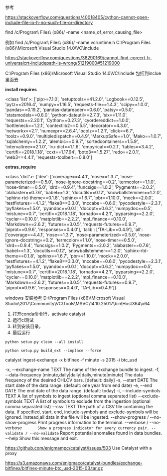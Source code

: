 参考

https://stackoverflow.com/questions/40018405/cython-cannot-open-include-file-io-h-no-such-file-or-directory

find /c/Program\ Files\ \(x86\)/ -name <name_of_error_causing_file>

例如
find /c/Program\ Files\ \(x86\)/ -name vcruntime.h
C:\Program Files (x86)\Microsoft Visual Studio 14.0\VC\include

https://stackoverflow.com/questions/38290169/cannot-find-corecrt-h-universalcrt-includepath-is-wrong/51219000#51219000

C:\Program Files (x86)\Microsoft Visual Studio 14.0\VC\include 包括到inclue里面去

**install requires**

<class 'list'>: ['pip>=7.1.0', 'setuptools==41.2.0', 'Logbook==0.12.5', 'pytz==2016.4', 'numpy==1.16.5', 'requests-file==1.4.3', 'scipy==1.0.0', 'pandas==0.19.2', 'pandas-datareader==0.6.0', 'patsy==0.5.0', 'statsmodels==0.8.0', 'python-dateutil==2.7.3', 'six==1.11.0', 'requests==2.20.1', 'Cython==0.27.3', 'cyordereddict==1.0.0', 'bottleneck==1.2.1', 'contextlib2==0.5.5', 'decorator==4.3.0', 'networkx==2.1', 'numexpr==2.6.4', 'bcolz==1.2.1', 'click==6.7', 'toolz==0.9.0', 'multipledispatch==0.4.9', 'MarkupSafe==1.0', 'Mako==1.0.7', 'sqlalchemy==1.2.2', 'alembic==0.9.7', 'sortedcontainers==1.5.9', 'intervaltree==2.1.0', 'lru-dict==1.1.6', 'empyrical==0.2.1', 'tables==3.4.2', 'certifi==2018.1.18', 'ccxt==1.17.94', 'boto3==1.5.27', 'redo==2.0.1', 'web3==4.4.1', 'requests-toolbelt==0.8.0']

**extras_require**

<class 'dict'>: {'dev': ['coverage==4.4.1', 'nose==1.3.7', 'nose-parameterized==0.5.0', 'nose-ignore-docstring==0.2', 'termcolor==1.1.0', 'nose-timer==0.5.0', 'xlrd==0.9.4', 'funcsigs==1.0.2', 'Pygments==2.0.2', 'alabaster==0.7.6', 'babel==1.3', 'docutils==0.12', 'snowballstemmer==1.2.0', 'sphinx-rtd-theme==0.1.8', 'sphinx==1.6.7', 'pbr==1.10.0', 'mock==2.0.0', 'testfixtures==4.1.2', 'flake8==3.3.0', 'mccabe==0.6.0', 'pycodestyle==2.3.1', 'pyflakes==1.5.0', 'pyandoc==0.0.1', 'docopt==0.6.2', 'numpydoc==0.5', 'mistune==0.7', 'certifi==2018.1.18', 'tornado==4.2.1', 'pyparsing==2.2.0', 'cycler==0.10.0', 'matplotlib==2.2.2', 'mpl_finance==0.10.0', 'Markdown==2.6.2', 'futures==3.0.5', 'requests-futures==0.9.7', 'piprot==0.9.6', 'responses==0.4.0'], 'talib': ['TA-Lib==0.4.9'], 'all': ['coverage==4.4.1', 'nose==1.3.7', 'nose-parameterized==0.5.0', 'nose-ignore-docstring==0.2', 'termcolor==1.1.0', 'nose-timer==0.5.0', 'xlrd==0.9.4', 'funcsigs==1.0.2', 'Pygments==2.0.2', 'alabaster==0.7.6', 'babel==1.3', 'docutils==0.12', 'snowballstemmer==1.2.0', 'sphinx-rtd-theme==0.1.8', 'sphinx==1.6.7', 'pbr==1.10.0', 'mock==2.0.0', 'testfixtures==4.1.2', 'flake8==3.3.0', 'mccabe==0.6.0', 'pycodestyle==2.3.1', 'pyflakes==1.5.0', 'pyandoc==0.0.1', 'docopt==0.6.2', 'numpydoc==0.5', 'mistune==0.7', 'certifi==2018.1.18', 'tornado==4.2.1', 'pyparsing==2.2.0', 'cycler==0.10.0', 'matplotlib==2.2.2', 'mpl_finance==0.10.0', 'Markdown==2.6.2', 'futures==3.0.5', 'requests-futures==0.9.7', 'piprot==0.9.6', 'responses==0.4.0', 'TA-Lib==0.4.9']}

windows 安装[参考](https://blog.csdn.net/Kaige_Zhao/article/details/80315697)
D:\Program Files (x86)\Microsoft Visual Studio\2017\Community\VC\Tools\MSVC\14.10.25017\bin\HostX64\x64

1. 打开conda命令行，activate catalyst
2. 运行cl测试
3. 转到安装目录，
4. 最后运行
```
python setuo.py clean --all install

python setup.py build_ext --inplace --force
```

catalyst ingest-exchange -x bitfinex -f minute -s 2015 -i btc_usd

  -x, --exchange-name TEXT        The name of the exchange bundle to ingest.
  -f, --data-frequency [minute,daily|daily|daily,minute|minute]
                                  The data frequency of the desired OHLCV
                                  bars.  [default: daily]
  -s, --start DATE                The start date of the data range. (default:
                                  one year from end date)
  -e, --end DATE                  The end date of the data range. (default:
                                  today)
  -i, --include-symbols TEXT      A list of symbols to ingest (optional comma
                                  separated list)
  --exclude-symbols TEXT          A list of symbols to exclude from the
                                  ingestion (optional comma separated list)
  --csv TEXT                      The path of a CSV file containing the data.
                                  If specified, start, end, include-symbols
                                  and exclude-symbols will be ignored.
                                  Instead,all data in the file will be
                                  ingested.
  --show-progress / --no-show-progress
                                  Print progress information to the terminal.
  --verbose / --no-verbose`       Show a progress indicator for every currency
                                  pair.
  --validate / --no-validate`     Report potential anomalies found in data
                                  bundles.
  --help                          Show this message and exit.
  

https://github.com/enigmampc/catalyst/issues/503 Use Catalyst with a proxy


https://s3.amazonaws.com/enigmaco/catalyst-bundles/exchange-bitfinex/bitfinex-minute-btc_usd-2015-03.tar.gz
